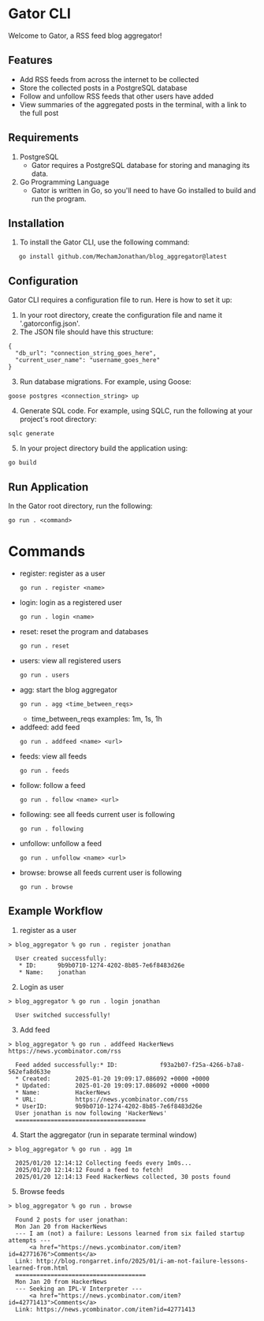 # Gator CLI
Welcome to Gator, a RSS feed blog aggregator!

## Features 
- Add RSS feeds from across the internet to be collected
- Store the collected posts in a PostgreSQL database
- Follow and unfollow RSS feeds that other users have added
- View summaries of the aggregated posts in the terminal, with a link to the full post

## Requirements
1. PostgreSQL
    * Gator requires a PostgreSQL database for storing and managing its data.
2. Go Programming Language
    * Gator is written in Go, so you'll need to have Go installed to build and run the program.

## Installation 
1. To install the Gator CLI, use the following command:
```
   go install github.com/MechamJonathan/blog_aggregator@latest
```

## Configuration
Gator CLI requires a configuration file to run. Here is how to set it up:
1. In your root directory, create the configuration file and name it '.gatorconfig.json'.
2. The JSON file should have this structure:
```
{
  "db_url": "connection_string_goes_here",
  "current_user_name": "username_goes_here"
}
```
3. Run database migrations. For example, using Goose:
```
goose postgres <connection_string> up
```
4. Generate SQL code. For example, using SQLC, run the following at your project's root directory:
```
sqlc generate
```
5. In your project directory build the application using:
```
go build
```

## Run Application
In the Gator root directory, run the following:
```
go run . <command> 
```
# Commands
- register: register as a user
  ```
  go run . register <name>
  ```
- login: login as a registered user
  ```
  go run . login <name>
  ```
- reset: reset the program and databases
  ```
  go run . reset
  ```
- users: view all registered users
  ```
  go run . users
  ```
- agg: start the blog aggregator
  ```
  go run . agg <time_between_reqs>
  ```
    * time_between_reqs examples: 1m, 1s, 1h
- addfeed: add feed
  ```
  go run . addfeed <name> <url>
  ```
- feeds: view all feeds
   ```
  go run . feeds
  ```
- follow: follow a feed
   ```
  go run . follow <name> <url>
  ```
- following: see all feeds current user is following
   ```
  go run . following
  ```
- unfollow: unfollow a feed
   ```
  go run . unfollow <name> <url>
  ```
- browse: browse all feeds current user is following
   ```
  go run . browse
  ```

## Example Workflow
1. register as a user
```
> blog_aggregator % go run . register jonathan

  User created successfully:
   * ID:      9b9b0710-1274-4202-8b85-7e6f8483d26e
   * Name:    jonathan
```

2. Login as user
```
> blog_aggregator % go run . login jonathan

  User switched successfully!
```

3. Add feed
```
> blog_aggregator % go run . addfeed HackerNews https://news.ycombinator.com/rss

  Feed added successfully:* ID:            f93a2b07-f25a-4266-b7a8-562efa8d633e
  * Created:       2025-01-20 19:09:17.086092 +0000 +0000
  * Updated:       2025-01-20 19:09:17.086092 +0000 +0000
  * Name:          HackerNews
  * URL:           https://news.ycombinator.com/rss
  * UserID:        9b9b0710-1274-4202-8b85-7e6f8483d26e
  User jonathan is now following 'HackerNews'
  =====================================
```

4. Start the aggregator (run in separate terminal window)
```
> blog_aggregator % go run . agg 1m

  2025/01/20 12:14:12 Collecting feeds every 1m0s...
  2025/01/20 12:14:12 Found a feed to fetch!
  2025/01/20 12:14:13 Feed HackerNews collected, 30 posts found
```

5. Browse feeds
```
> blog_aggregator % go run . browse

  Found 2 posts for user jonathan:
  Mon Jan 20 from HackerNews
  --- I am (not) a failure: Lessons learned from six failed startup attempts ---
      <a href="https://news.ycombinator.com/item?id=42771676">Comments</a>
  Link: http://blog.rongarret.info/2025/01/i-am-not-failure-lessons-learned-from.html
  =====================================
  Mon Jan 20 from HackerNews
  --- Seeking an IPL-V Interpreter ---
      <a href="https://news.ycombinator.com/item?id=42771413">Comments</a>
  Link: https://news.ycombinator.com/item?id=42771413
```
